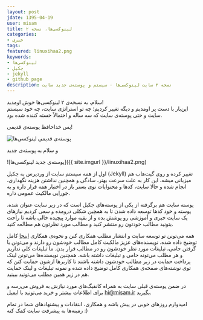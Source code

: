 ```yaml
---
layout: post
jdate: 1395-04-19
user: misam
title: لینوکسی‌ها، نسخه ۲
categories:
- خبری
tags:
featured: linuxihaa2.png
keywords:
- لینوکسی‌ها
- جکیل
- jekyll
- github page
description: نسخه ۲ سایت لینوکسی‌ها - سیستم و پوسته‌ی جدید سایت
---
```


سلام، به نسخه‌ی ۲ لینوکسی‌ها خوش اومدید!  
این‌بار با دست پر اومدیم و دیگه تغییر کردیم؛ چه تو استراتژی سایت، چه خود سیستم سایت و حتی پوسته‌ی سایت که سه ساله و احتمالاً خسته کننده شده بود.

پس خداحافظ پوسته‌ی قدیمی!

![پوسته‌ی قدیمی لینوکسی‌ها](http://misam.ir/image/linuxihaa.png)

و سلام به پوسته‌ی جدید

![پوسته‌ی جدید لینوکسی‌ها]({{ site.imgurl }}/linuxihaa2.png)


اول از همه سیستم سایت از وردپرس به جکیل (Jekyll) تغییر کرده و روی گیت‌هاب هم میزبانی میشه. این کار به علت سرعت بهتر، سادگی و همچنین نداشتن هزینه نگهداری، انجام شده و حالا سایت، کدها و محتوایات توی بستر باز در اختیار همه قرار داره و یه جورایی مالکیت عمومی داره.

پوسته سایت هم برگرفته از یکی از پوسته‌های جکیل است که در زیر سایت عنوان شده. پوسته و خود کدها توسعه داده شدن تا به همچین شکلی درومده و سعی کردیم نیازهای یک سایت خبری و آموزشی رو پوشش بده و از بقیه موارد پیچیده خالی باشه تا راحت بتونید مطالب خودتون رو منتشر کنید و مطالب مورد نظرتون هم مطالعه کنید.

همه می‌تونن تو توسعه سایت و انتشار مطلب همکاری کنن و نحوه‌ی همکاری [اینجا](http://linuxihaa.ir/cooperation/) کامل توضیح داده شده. نویسنده‌های عزیز مالکیت کامل مطالب خودشون رو دارند و می‌تونن با گرفتن حامی، تبلیغات مورد نظر خودشون رو در مطالب قرار بدن. ما تبلیغات کلی نداریم و هر مطلب می‌تونه حامی و تبلیغات داشته باشه. همچنین نویسنده‌ها می‌تونن لینک پرداخت حمایت در زیر مطالب خودشون داشته باشند تا کاربرها ازشون حمایت کنن که توی نوشته‌های صفحه‌ی همکاری کامل توضیح داده شده و نمونه تبلیغات و لینک حمایت هم در زیر همین مطلب می‌تونید ببینید.

در ضمن پوسته‌ی قبلی سایت به همراه کانفیگ‌های مورد نیازش به فروش می‌رسه و برای اطلاعات بیشتر و خرید می‌تونید با ایمیل hi@misam.ir بگیرید.

امیدوارم روزهای خوبی در پیش باشه و همکاری، انتقادات و پیشنهادهای شما در تمام زمینه‌ها به پیشرفت سایت کمک کنه‌ :)